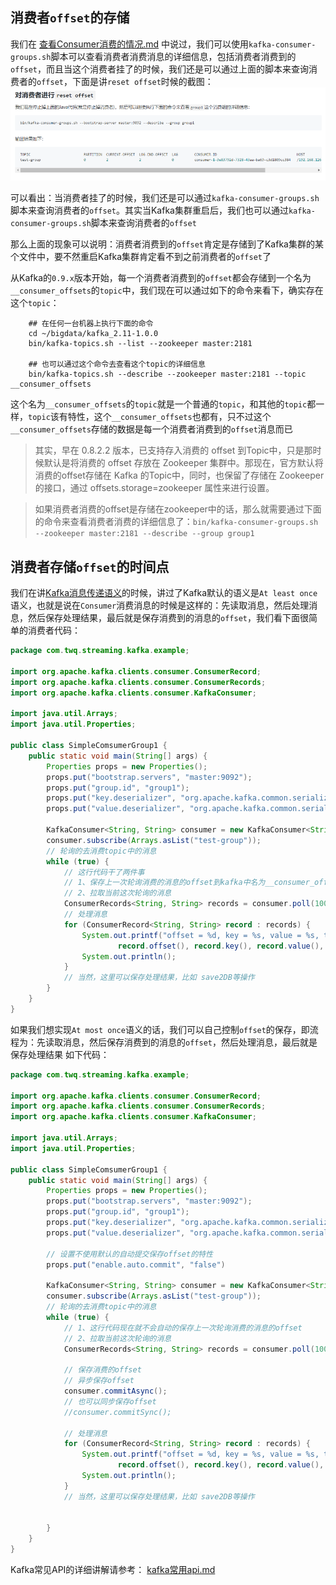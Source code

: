 ## 消费者`offset`的存储
我们在 [查看Consumer消费的情况.md](查看Consumer消费的情况.md) 中说过，我们可以使用`kafka-consumer-groups.sh`脚本可以查看消费者消费消息的详细信息，包括消费者消费到的`offset`，而且当这个消费者挂了的时候，我们还是可以通过上面的脚本来查询消费者的`offset`，下面是讲`reset offset`时候的截图：
![image-20200527103529118](https://raw.githubusercontent.com/mortimer-cra/mypic/master/img/20200527103529.png)

可以看出：当消费者挂了的时候，我们还是可以通过`kafka-consumer-groups.sh`脚本来查询消费者的`offset`。其实当Kafka集群重启后，我们也可以通过`kafka-consumer-groups.sh`脚本来查询消费者的`offset`

那么上面的现象可以说明：消费者消费到的`offset`肯定是存储到了Kafka集群的某个文件中，要不然重启Kafka集群肯定看不到之前消费者的`offset`了

从Kafka的`0.9.x`版本开始，每一个消费者消费到的`offset`都会存储到一个名为`__consumer_offsets`的`topic`中，我们现在可以通过如下的命令来看下，确实存在这个`topic`：
```shell
    ## 在任何一台机器上执行下面的命令
    cd ~/bigdata/kafka_2.11-1.0.0
    bin/kafka-topics.sh --list --zookeeper master:2181
    
    ## 也可以通过这个命令去查看这个topic的详细信息
    bin/kafka-topics.sh --describe --zookeeper master:2181 --topic __consumer_offsets
```
这个名为`__consumer_offsets`的`topic`就是一个普通的`topic`，和其他的`topic`都一样，`topic`该有特性，这个`__consumer_offsets`也都有，只不过这个`__consumer_offsets`存储的数据是每一个消费者消费到的`offset`消息而已

> 其实，早在 0.8.2.2 版本，已支持存入消费的 offset 到Topic中，只是那时候默认是将消费的 offset 存放在 Zookeeper 集群中。那现在，官方默认将消费的offset存储在 Kafka 的Topic中，同时，也保留了存储在 Zookeeper 的接口，通过 offsets.storage=zookeeper 属性来进行设置。

> 如果消费者消费的offset是存储在zookeeper中的话，那么就需要通过下面的命令来查看消费者消费的详细信息了：`bin/kafka-consumer-groups.sh --zookeeper master:2181 --describe --group group1`

## 消费者存储`offset`的时间点
我们在讲[Kafka消息传递语义]( [Kafka的ack机制.md](Kafka的ack机制.md) )的时候，讲过了Kafka默认的语义是`At least once`语义，也就是说在`Consumer`消费消息的时候是这样的：先读取消息，然后处理消息，然后保存处理结果，最后就是保存消费到的消息的`offset`，我们看下面很简单的消费者代码：

```java
package com.twq.streaming.kafka.example;

import org.apache.kafka.clients.consumer.ConsumerRecord;
import org.apache.kafka.clients.consumer.ConsumerRecords;
import org.apache.kafka.clients.consumer.KafkaConsumer;

import java.util.Arrays;
import java.util.Properties;

public class SimpleComsumerGroup1 {
    public static void main(String[] args) {
        Properties props = new Properties();
        props.put("bootstrap.servers", "master:9092");
        props.put("group.id", "group1");
        props.put("key.deserializer", "org.apache.kafka.common.serialization.StringDeserializer");
        props.put("value.deserializer", "org.apache.kafka.common.serialization.StringDeserializer");

        KafkaConsumer<String, String> consumer = new KafkaConsumer<String, String>(props);
        consumer.subscribe(Arrays.asList("test-group"));
        // 轮询的去消费topic中的消息
        while (true) {
            // 这行代码干了两件事
            // 1、保存上一次轮询消费的消息的offset到kafka中名为__consumer_offsets的topic中
            // 2、拉取当前这次轮询的消息
            ConsumerRecords<String, String> records = consumer.poll(100);
            // 处理消息
            for (ConsumerRecord<String, String> record : records) {
                System.out.printf("offset = %d, key = %s, value = %s, topic = %s, partition = %d",
                        record.offset(), record.key(), record.value(), record.topic(), record.partition());
                System.out.println();
            }
            // 当然，这里可以保存处理结果，比如 save2DB等操作
        }
    }
}
```

如果我们想实现`At most once`语义的话，我们可以自己控制`offset`的保存，即流程为：先读取消息，然后保存消费到的消息的`offset`，然后处理消息，最后就是保存处理结果
如下代码：
```java
package com.twq.streaming.kafka.example;

import org.apache.kafka.clients.consumer.ConsumerRecord;
import org.apache.kafka.clients.consumer.ConsumerRecords;
import org.apache.kafka.clients.consumer.KafkaConsumer;

import java.util.Arrays;
import java.util.Properties;

public class SimpleComsumerGroup1 {
    public static void main(String[] args) {
        Properties props = new Properties();
        props.put("bootstrap.servers", "master:9092");
        props.put("group.id", "group1");
        props.put("key.deserializer", "org.apache.kafka.common.serialization.StringDeserializer");
        props.put("value.deserializer", "org.apache.kafka.common.serialization.StringDeserializer");
        
        // 设置不使用默认的自动提交保存offset的特性
        props.put("enable.auto.commit", "false") 

        KafkaConsumer<String, String> consumer = new KafkaConsumer<String, String>(props);
        consumer.subscribe(Arrays.asList("test-group"));
        // 轮询的去消费topic中的消息
        while (true) {
            // 1、这行代码现在就不会自动的保存上一次轮询消费的消息的offset
            // 2、拉取当前这次轮询的消息
            ConsumerRecords<String, String> records = consumer.poll(100);
            
            // 保存消费的offset
            // 异步保存offset
            consumer.commitAsync();
            // 也可以同步保存offset
            //consumer.commitSync();
            
            // 处理消息
            for (ConsumerRecord<String, String> record : records) {
                System.out.printf("offset = %d, key = %s, value = %s, topic = %s, partition = %d",
                        record.offset(), record.key(), record.value(), record.topic(), record.partition());
                System.out.println();
            }
            // 当然，这里可以保存处理结果，比如 save2DB等操作
            
             
        }
    }
}
```

Kafka常见API的详细讲解请参考： [kafka常用api.md](kafka常用api.md) 